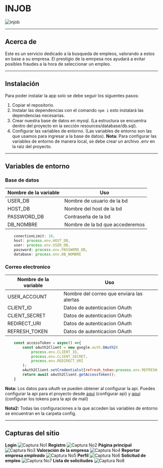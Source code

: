 # **INJOB**
![injob](src/public/img/injob.png)



---
## **Acerca de**
Este es un servicio dedicado a la busqueda de empleos, valorando a estos en base a su empresa. El prestigio de la emrpesa nos ayudará a evitar posibles fraudes a la hora de seleccionar un empleo.

---
## **Instalación**
Para poder instalar la app solo se debe seguir los siguentes pasos:
1. Copiar el repositorio.
2. Instalar las dependencias con el comando ```npm i``` esto instalará las dependencias necesarias.
3. Crear nuestra base de datos en mysql. (La estructura se encuentra dentro del proyecto en la sección resources/database/db.sql).
4. Configurar las variables de entorno. (Las variables de entorno son las que usamos para ingresar a la base de datos). 
**Nota:** Para configurar las variables de entorno de manera local, se debe crear un archivo .env en la raiz del proyecto.
---
## **Variables de entorno**
### **Base de datos**
|Nombre de la variable|           Uso                 |
|---------------------|-------------------------------|
|USER_DB              |Nombre de usuario de la bd     |
|HOST_DB              |Nombre del host de la bd       |
|PASSWORD_DB          |Contraseña de la bd            |
|DB_NOMBRE            |Nombre de la bd que accederemos|

``` javascript
    conectionLimit: 10,
    host: process.env.HOST_DB,
    user: process.env.USER_DB,
    password: process.env.PASSWORD_DB,
    database: process.env.DB_NOMBRE
```
### **Correo electronico**
|Nombre de la variable|           Uso                           |
|---------------------|-----------------------------------------|
|USER_ACCOUNT         |Nombre del correo que enviara las alertas|
|CLIENT_ID            |Datos de autenticacion OAuth             |
|CLIENT_SECRET        |Datos de autenticacion OAuth             |
|REDIRECT_URI         |Datos de autenticacion OAuth             |
|REFRESH_TOKEN        |Datos de autenticacion OAuth             |

``` javascript
    const accessToken = async() =>{
        const oAuth2Client = new google.auth.OAuth2(
            process.env.CLIENT_ID,
            process.env.CLIENT_SECRET,
            process.env.REDIRECT_URI
        );
        oAuth2Client.setCredentials({refresh_token:process.env.REFRESH_TOKEN});
        return await oAuth2Client.getAccessToken();
    }
```


**Nota:**  Los datos para oAuth se pueden obtener al configurar la api. Puedes configurar la api para el proyecto desde [aquí](https://console.cloud.google.com/apis "Configurar api para correo electronico") (configurar api) y [aquí](https://developers.google.com/oauthplayground) (configurar los tokens para la api de mail)

**Nota2:** Todas las configuraciones a la que acceden las variables de entorno se encuentran en la carpeta config.

---
## **Capturas del sitio**
**Login**
![Captura No1](resources/others/screens/login.png)
**Registro**
![Captura No2](resources/others/screens/registro.png)
**Página principal**
![Captura No3](resources/others/screens/pagPrinc.png)
**Valoración de la empresa**
![Captura No4](resources/others/screens/valEmpresa.png)
**Reportar empresa ***empleado*****
![Captura No5](resources/others/screens/repEmpresa.png)
**Perfil**
![Captura No6](resources/others/screens/perfil.png)
**Solicitud de empleo**
![Captura No7](resources/others/screens/solEmpleo.png)
**Lista de solicitudes**
![Captura No8](resources/others/screens/listaSol.png)